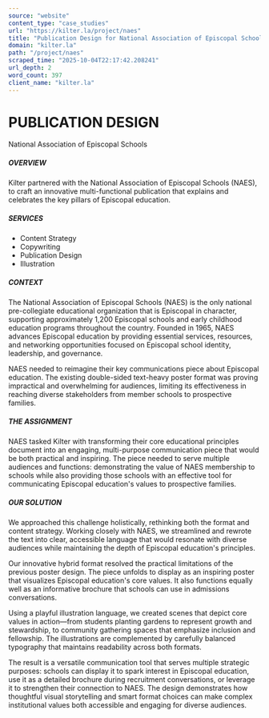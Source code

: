 ```yaml
---
source: "website"
content_type: "case_studies"
url: "https://kilter.la/project/naes"
title: "Publication Design for National Association of Episcopal Schools"
domain: "kilter.la"
path: "/project/naes"
scraped_time: "2025-10-04T22:17:42.208241"
url_depth: 2
word_count: 397
client_name: "kilter.la"
---
```


# PUBLICATION DESIGN

National Association of Episcopal Schools

##### OVERVIEW﻿

Kilter partnered with the National Association of Episcopal Schools (NAES), to craft an innovative multi-functional publication that explains and celebrates the key pillars of Episcopal education.

##### SERVICES

*   Content Strategy
*   Copywriting
*   Publication Design
*   Illustration

##### CONTEXT

The National Association of Episcopal Schools (NAES) is the only national pre-collegiate educational organization that is Episcopal in character, supporting approximately 1,200 Episcopal schools and early childhood education programs throughout the country. Founded in 1965, NAES advances Episcopal education by providing essential services, resources, and networking opportunities focused on Episcopal school identity, leadership, and governance.

NAES needed to reimagine their key communications piece about Episcopal education. The existing double-sided text-heavy poster format was proving impractical and overwhelming for audiences, limiting its effectiveness in reaching diverse stakeholders from member schools to prospective families.

##### THE ASSIGNMENT

NAES tasked Kilter with transforming their core educational principles document into an engaging, multi-purpose communication piece that would be both practical and inspiring. The piece needed to serve multiple audiences and functions: demonstrating the value of NAES membership to schools while also providing those schools with an effective tool for communicating Episcopal education's values to prospective families.

##### OUR SOLUTION

We approached this challenge holistically, rethinking both the format and content strategy. Working closely with NAES, we streamlined and rewrote the text into clear, accessible language that would resonate with diverse audiences while maintaining the depth of Episcopal education's principles.

Our innovative hybrid format resolved the practical limitations of the previous poster design. The piece unfolds to display as an inspiring poster that visualizes Episcopal education's core values. It also functions equally well as an informative brochure that schools can use in admissions conversations.

Using a playful illustration language, we created scenes that depict core values in action—from students planting gardens to represent growth and stewardship, to community gathering spaces that emphasize inclusion and fellowship. The illustrations are complemented by carefully balanced typography that maintains readability across both formats.

The result is a versatile communication tool that serves multiple strategic purposes: schools can display it to spark interest in Episcopal education, use it as a detailed brochure during recruitment conversations, or leverage it to strengthen their connection to NAES. The design demonstrates how thoughtful visual storytelling and smart format choices can make complex institutional values both accessible and engaging for diverse audiences.
